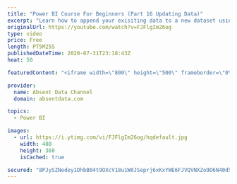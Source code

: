 ```yaml
---
title: "Power BI Course For Beginners (Part 16 Updating Data)"
excerpt: "Learn how to append your exisiting data to a new dataset using the Query Editor in Power BI."
originalUrl: https://youtube.com/watch?v=FJFlgIm26og
type: video
price: Free
length: PT5M25S
publishedDateTime: 2020-07-31T23:18:43Z
heat: 50

featuredContent: "<iframe width=\"800\" height=\"500\" frameborder=\"0\" src=\"https://www.youtube.com/embed/FJFlgIm26og\" allow=\"accelerometer; autoplay; encrypted-media; gyroscope; picture-in-picture\" allowfullscreen></iframe>"

provider:
  name: Absent Data Channel
  domain: absentdata.com

topics:
  - Power BI

images:
  - url: https://i.ytimg.com/vi/FJFlgIm26og/hqdefault.jpg
    width: 480
    height: 360
    isCached: true

secured: "8PJySZNedey1DhbB04t9OXcV18u1W0JSeprj6xKxYWE6FJVQVNXZo9D6N40d5hEmJ5pNBnTPlco67tMlU83UvYlt8EFLW4zdgSmqpNV3xfmDeiXHIubNKVd0PqCMzmhxb5icVtGJAQmJX3XczxxHFQWBQ97pfSdA/pDROC8yV+tB+8FwOqgZpftmeY3Y8KBEm5y80rhz/dSP/NilTNFSrixInaYXzQ0+EkPrtyWjSjzSqVI3PuK6b4HUTcLOqXqpJrWQi36S1h/kfhUOVWBMO0nsGyICdKFYulMJxk2EIOu2Ik096Di+5x5e/K4Wv/l8Ly23VmEyGf35qtU78aR3U5EeTX9sHT5bjFsG25Sgm9heRd52K25Og/QC4uKf5/1huPrNtxLcD+TgYY2f2sDRRZmOc5xDaUsyqNlrpSBhEp4=;ZX1W3kgNNI5BFdEYmK9Gog=="
---
```



